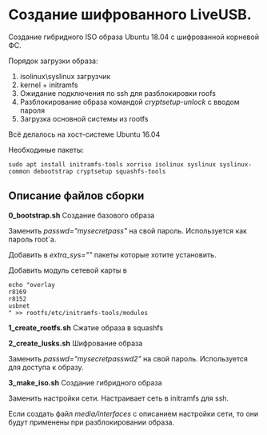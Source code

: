 # Создание шифрованного LiveUSB.

Создание гибридного ISO образа Ubuntu 18.04 с шифрованной корневой ФС.

Порядок загрузки образа:

1. isolinux\syslinux загрузчик
2. kernel + initramfs
3. Ожидание подключения по ssh для разблокировки roofs
4. Разблокирование образа командой *cryptsetup-unlock* с вводом пароля
5. Загрузка основной системы из rootfs


Всё делалось на хост-системе Ubuntu 16.04

Необходиные пакеты:
```
sudo apt install initramfs-tools xorriso isolinux syslinux syslinux-common debootstrap cryptsetup squashfs-tools
```


## Описание файлов сборки
**0_bootstrap.sh** Создание базового образа

Заменить *passwd="mysecretpass"* на свой пароль. Используется как пароль root`а.

Добавить в *extra_sys=""* пакеты которые хотите установить.

Добавить модуль сетевой карты в 
```
echo "overlay
r8169
r8152
usbnet
" >> rootfs/etc/initramfs-tools/modules
```

**1_create_rootfs.sh** Сжатие образа в squashfs

**2_create_lusks.sh** Шифрование образа

Заменить *passwd="mysecretpasswd2"* на свой пароль. Используется для доступа к образу.

**3_make_iso.sh** Создание гибридного образа

Заменить настройки сети. Настраивает сеть в initramfs для ssh.

Если создать файл *media/interfaces* с описанием настройки сети, то они будут применены при разблокировании образа.
